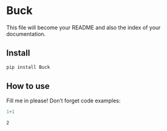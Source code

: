 Buck
================

<!-- WARNING: THIS FILE WAS AUTOGENERATED! DO NOT EDIT! -->

This file will become your README and also the index of your
documentation.

## Install

``` sh
pip install Buck
```

## How to use

Fill me in please! Don’t forget code examples:

``` python
1+1
```

    2

